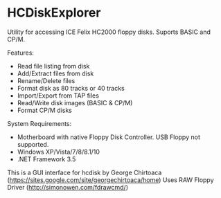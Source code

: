 # HCDiskExplorer

Utility for accessing ICE Felix HC2000 floppy disks. Suports BASIC and CP/M.

Features:

- Read file listing from disk
- Add/Extract files from disk
- Rename/Delete files
- Format disk as 80 tracks or 40 tracks
- Import/Export from TAP files
- Read/Write disk images (BASIC & CP/M)
- Format CP/M disks

System Requirements:

- Motherboard with native Floppy Disk Controller. USB Floppy not supported.
- Windows XP/Vista/7/8/8.1/10
- .NET Framework 3.5

This is a GUI interface for hcdisk by George Chirtoaca (https://sites.google.com/site/georgechirtoaca/home)
Uses RAW Floppy Driver (http://simonowen.com/fdrawcmd/)
